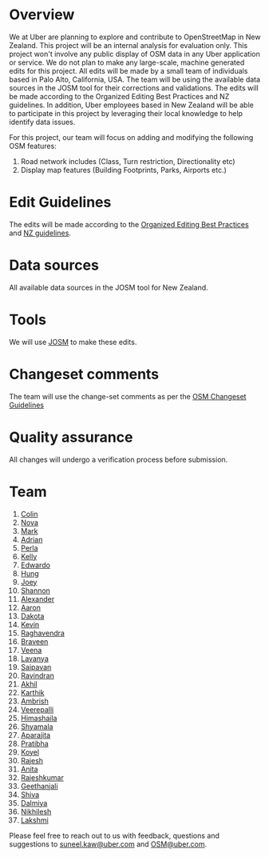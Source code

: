 # Overview
We at Uber are planning to explore and contribute to OpenStreetMap in New Zealand. This project will be an internal analysis for evaluation only. This project won't involve any public display of OSM data in any Uber application or service. We do not plan to make any large-scale, machine generated edits for this project. All edits will be made by a small team of individuals based in Palo Alto, California, USA. The team will be using the available data sources in the JOSM tool for their corrections and validations. The edits will be made according to the Organized Editing Best Practices and NZ guidelines. In addition, Uber employees based in New Zealand will be able to participate in this project by leveraging their local knowledge to help identify data issues. 

For this project, our team will focus on adding and modifying the following OSM features: 
1. Road network includes (Class, Turn restriction, Directionality etc)
2. Display map features (Building Footprints, Parks, Airports etc.)

# Edit Guidelines
The edits will be made according to the [Organized Editing Best Practices](https://wiki.openstreetmap.org/wiki/Organized_Editing_Best_Practice) and [NZ guidelines](https://wiki.openstreetmap.org/wiki/WikiProject_New_Zealand).

# Data sources
All available data sources in the JOSM tool for New Zealand.

# Tools
We will use [JOSM](https://josm.openstreetmap.de/) to make these edits.

# Changeset comments
The team will use the change-set comments as per the [OSM Changeset Guidelines](http://wiki.openstreetmap.org/wiki/Good_changeset_comments)

# Quality assurance
All changes will undergo a verification process before submission.

# Team
 1. [Colin](https://www.openstreetmap.org/user/Ironman324)
 2. [Nova](https://www.openstreetmap.org/user/CaptainVietnam)
 3. [Mark](https://www.openstreetmap.org/user/AntMan24)
 4. [Adrian](https://www.openstreetmap.org/user/BatMan1234)
 5. [Perla](https://www.openstreetmap.org/user/perlywerly)
 6. [Kelly](https://www.openstreetmap.org/user/GreenApple11)
 7. [Edwardo](https://www.openstreetmap.org/user/Bigredgum) 
 8. [Hung](https://www.openstreetmap.org/user/HLOSM) 
 9. [Joey](https://www.openstreetmap.org/user/Frozone)
 10. [Shannon](https://www.openstreetmap.org/user/bobaqueen)
 11. [Alexander](https://www.openstreetmap.org/user/All_Might)
 12. [Aaron](https://www.openstreetmap.org/user/G0d)
 13. [Dakota](https://www.openstreetmap.org/user/Viewtiful_Joe)
 14. [Kevin](https://www.openstreetmap.org/user/i<3Ralphie)
 15. [Raghavendra](https://www.openstreetmap.org/user/Raghavendra_T)
 16. [Braveen](https://www.openstreetmap.org/user/Bkumar18)
 17. [Veena](https://www.openstreetmap.org/user/vbs)
 18. [Lavanya](https://www.openstreetmap.org/user/Dancing%20Barbie)
 19. [Saipavan](https://www.openstreetmap.org/user/Saipavan%20Siddarth)
 20. [Ravindran](https://www.openstreetmap.org/user/Randonee)
 21. [Akhil](https://www.openstreetmap.org/user/Brat_Akki)
 22. [Karthik](https://www.openstreetmap.org/user/Karthik%20E)
 23. [Ambrish](https://www.openstreetmap.org/user/Ambrish%20Shahi)
 24. [Veerepalli](https://www.openstreetmap.org/user/Naveensai)
 25. [Himashaila](https://www.openstreetmap.org/user/Himashaila)
 26. [Shyamala](https://www.openstreetmap.org/user/Shyamala%20Chandrababu)
 27. [Aparajita](https://www.openstreetmap.org/user/Aparajita%20pr)
 28. [Pratibha](https://www.openstreetmap.org/user/PRASHOBH)
 29. [Koyel](https://www.openstreetmap.org/user/koyel)
 30. [Rajesh](https://www.openstreetmap.org/user/raju1)
 31. [Anita](https://www.openstreetmap.org/user/Anita%20Mahato)
 32. [Rajeshkumar](https://www.openstreetmap.org/user/RajeshSundaram)
 33. [Geethanjali](https://www.openstreetmap.org/user/)
 34. [Shiva](https://www.openstreetmap.org/user/Shiva%20Alakke)
 35. [Dalmiya](https://www.openstreetmap.org/user/DalmiyaC)
 36. [Nikhilesh](https://www.openstreetmap.org/user/Nacham)
 37. [Lakshmi](https://www.openstreetmap.org/user/ltalawa)
 
Please feel free to reach out to us with feedback, questions and suggestions to suneel.kaw@uber.com and OSM@uber.com. 

